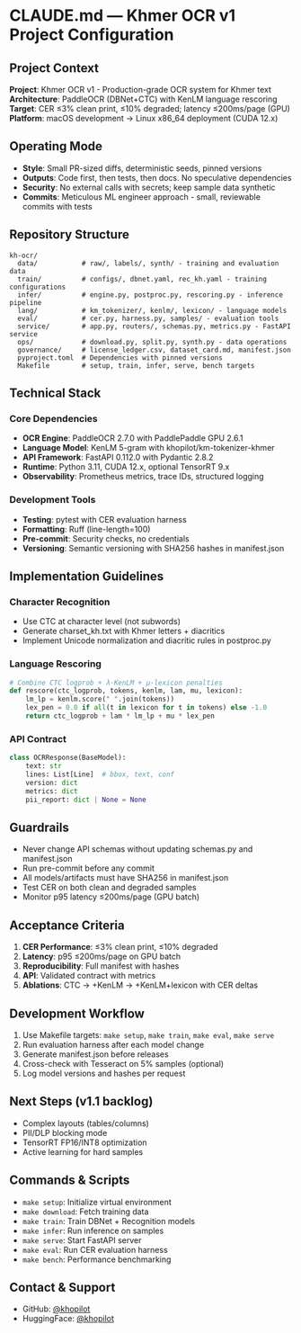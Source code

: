 # CLAUDE.md — Khmer OCR v1 Project Configuration

## Project Context
**Project**: Khmer OCR v1 - Production-grade OCR system for Khmer text
**Architecture**: PaddleOCR (DBNet+CTC) with KenLM language rescoring
**Target**: CER ≤3% clean print, ≤10% degraded; latency ≤200ms/page (GPU)
**Platform**: macOS development → Linux x86_64 deployment (CUDA 12.x)

## Operating Mode
- **Style**: Small PR-sized diffs, deterministic seeds, pinned versions
- **Outputs**: Code first, then tests, then docs. No speculative dependencies
- **Security**: No external calls with secrets; keep sample data synthetic
- **Commits**: Meticulous ML engineer approach - small, reviewable commits with tests

## Repository Structure
```
kh-ocr/
  data/           # raw/, labels/, synth/ - training and evaluation data
  train/          # configs/, dbnet.yaml, rec_kh.yaml - training configurations
  infer/          # engine.py, postproc.py, rescoring.py - inference pipeline
  lang/           # km_tokenizer/, kenlm/, lexicon/ - language models
  eval/           # cer.py, harness.py, samples/ - evaluation tools
  service/        # app.py, routers/, schemas.py, metrics.py - FastAPI service
  ops/            # download.py, split.py, synth.py - data operations
  governance/     # license_ledger.csv, dataset_card.md, manifest.json
  pyproject.toml  # Dependencies with pinned versions
  Makefile        # setup, train, infer, serve, bench targets
```

## Technical Stack
### Core Dependencies
- **OCR Engine**: PaddleOCR 2.7.0 with PaddlePaddle GPU 2.6.1
- **Language Model**: KenLM 5-gram with khopilot/km-tokenizer-khmer
- **API Framework**: FastAPI 0.112.0 with Pydantic 2.8.2
- **Runtime**: Python 3.11, CUDA 12.x, optional TensorRT 9.x
- **Observability**: Prometheus metrics, trace IDs, structured logging

### Development Tools
- **Testing**: pytest with CER evaluation harness
- **Formatting**: Ruff (line-length=100)
- **Pre-commit**: Security checks, no credentials
- **Versioning**: Semantic versioning with SHA256 hashes in manifest.json

## Implementation Guidelines

### Character Recognition
- Use CTC at character level (not subwords)
- Generate charset_kh.txt with Khmer letters + diacritics
- Implement Unicode normalization and diacritic rules in postproc.py

### Language Rescoring
```python
# Combine CTC logprob + λ·KenLM + μ·lexicon penalties
def rescore(ctc_logprob, tokens, kenlm, lam, mu, lexicon):
    lm_lp = kenlm.score(" ".join(tokens))
    lex_pen = 0.0 if all(t in lexicon for t in tokens) else -1.0
    return ctc_logprob + lam * lm_lp + mu * lex_pen
```

### API Contract
```python
class OCRResponse(BaseModel):
    text: str
    lines: List[Line]  # bbox, text, conf
    version: dict
    metrics: dict
    pii_report: dict | None = None
```

## Guardrails
- Never change API schemas without updating schemas.py and manifest.json
- Run pre-commit before any commit
- All models/artifacts must have SHA256 in manifest.json
- Test CER on both clean and degraded samples
- Monitor p95 latency ≤200ms/page (GPU batch)

## Acceptance Criteria
1. **CER Performance**: ≤3% clean print, ≤10% degraded
2. **Latency**: p95 ≤200ms/page on GPU batch
3. **Reproducibility**: Full manifest with hashes
4. **API**: Validated contract with metrics
5. **Ablations**: CTC → +KenLM → +KenLM+lexicon with CER deltas

## Development Workflow
1. Use Makefile targets: `make setup`, `make train`, `make eval`, `make serve`
2. Run evaluation harness after each model change
3. Generate manifest.json before releases
4. Cross-check with Tesseract on 5% samples (optional)
5. Log model versions and hashes per request

## Next Steps (v1.1 backlog)
- Complex layouts (tables/columns)
- PII/DLP blocking mode
- TensorRT FP16/INT8 optimization
- Active learning for hard samples

## Commands & Scripts
- `make setup`: Initialize virtual environment
- `make download`: Fetch training data
- `make train`: Train DBNet + Recognition models
- `make infer`: Run inference on samples
- `make serve`: Start FastAPI server
- `make eval`: Run CER evaluation harness
- `make bench`: Performance benchmarking

## Contact & Support
- GitHub: [@khopilot](https://github.com/khopilot)
- HuggingFace: [@khopilot](https://huggingface.co/khopilot)